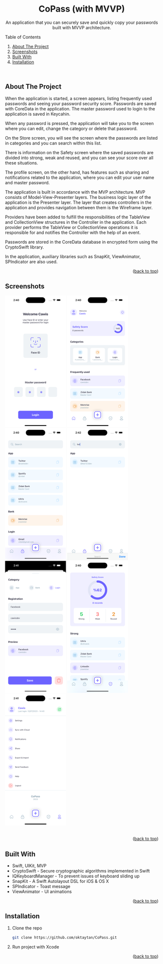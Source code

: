 <a name="readme-top"></a>

<!-- PROJECT LOGO -->
<div align="center">
  <h1 align="center">CoPass (with MVVP)</h1>
  <p align="center">An application that you can securely save and quickly copy your passwords built with MVVP architecture.</p>
</div>

<!-- TABLE OF CONTENTS -->
<summary>Table of Contents</summary>
<ol>
  <li><a href="#about-the-project">About The Project</a></li>
  <li><a href="#screenshots">Screenshots</a></li>
  <li><a href="#built-with">Built With</a></li>
  <li><a href="#installation">Installation</a></li>
</ol>
<br />


<!-- ABOUT THE PROJECT -->
## About The Project

When the application is started, a screen appears, listing frequently used passwords and seeing your password security score. Passwords are saved with CoreData in the application. The master password used to login to the application is saved in Keycahin.

When any password is pressed, the application will take you to the screen where you can edit, change the category or delete that password.

On the Store screen, you will see the screen where the passwords are listed in categories and you can search within this list.

There is information on the Safety screen where the saved passwords are divided into strong, weak and reused, and you can see your score over all these situations.

The profile screen, on the other hand, has features such as sharing and notifications related to the application, where you can edit your user name and master password.

The application is built in accordance with the MVP architecture. MVP consists of Model-View-Presenter layers. The business logic layer of the application is the Presenter layer. The layer that creates controllers in the application and provides navigation between them is the Wireframe layer.

Providers have been added to fulfill the responsibilities of the TableView and CollectionView structures in the Controller in the application. Each provider performs the TableView or CollectionView operations it is responsible for and notifies the Controller with the help of an event.

Passwords are stored in the CoreData database in encrypted form using the CryptoSwift library.

In the application, auxiliary libraries such as SnapKit, ViewAnimator, SPIndicator are also used.

<p align="right">(<a href="#readme-top">back to top</a>)</p>


<!-- SCREENSHOTS -->
## Screenshots

<div>
  <img src="/Screenshots/login.png" alt="Deals" width="200">
  <img src="/Screenshots/home.png" alt="Deals" width="200">  
  <img src="/Screenshots/store.png" alt="Store" width="200">  
  <img src="/Screenshots/search.png" alt="Store" width="200"> 
  <img src="/Screenshots/record.png" alt="Games" width="200">  
  <img src="/Screenshots/safety.png" alt="Games Search" width="200">  
  <img src="/Screenshots/profile.png" alt="Stores" width="200"> 
</div>
<br />

<p align="right">(<a href="#readme-top">back to top</a>)</p>


<!-- BUILD WITH -->
## Built With

* Swift, UIKit, MVP
* CryptoSwift - Secure cryptographic algorithms implemented in Swift
* IQKeyboardManager - To prevent issues of keyboard sliding up
* SnapKit - A Swift Autolayout DSL for iOS & OS X
* SPIndicator - Toast message
* ViewAnimator - UI animations

<p align="right">(<a href="#readme-top">back to top</a>)</p>


<!-- INSTALLATION -->
## Installation

1. Clone the repo
   ```sh
   git clone https://github.com/oktaytan/CoPass.git
   ```
2. Run project with Xcode

<p align="right">(<a href="#readme-top">back to top</a>)</p>
